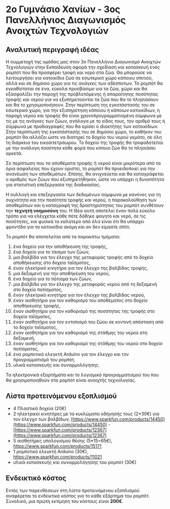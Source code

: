 # 2ο Γυμνάσιο Χανίων - 3oς Πανελλήνιος Διαγωνισμός Ανοιχτών Τεχνολογιών
## Αναλυτική περιγραφή ιδέας
Η συμμετοχή της ομάδας μας στον 3ο Πανελλήνιο Διαγωνισμό Ανοιχτών Τεχνολογιών στην Εκπαίδευση αφορά την σχεδίαση και κατασκευή ενός ρομπότ που θα προσφέρει τροφή και νερό στα ζώα. Θα μπορούσε να λειτουργήσει για κατοικίδια ζώα σε εσωτερικό χώρο κάποιου σπιτιού, αλλά και σε δημόσιο χώρο για τις ανάγκες των αδέσποτων. Το ρομπότ θα εγκαθίσταται σε ένα, εύκολα προσβάσιμο για τα ζώα, χώρο και θα εξασφαλίζει την παροχή της προβλεπόμενης ή απαραίτητης ποσότητας τροφής και νερού για να εξυπηρετούνται τα ζώα που θα το πλησιάσουν και θα το χρησιμοποιήσουν. Στην περίπτωση της εγκατάστασής του σε εσωτερικό χώρο, για την εξυπηρέτηση κάποιου ή κάποιων κατοικίδιων, η παροχή νερού και τροφής θα είναι χρονοπρογραμματισμένη σύμφωνα με τις με τις ανάγκες των ζώων, ανάλογα με το είδος τους, τον αριθμό τους ή σύμφωνα με προδιαγραφές που θα ορίσει ο ιδιοκτήτης των κατοικίδιων. Στην περίπτωσή της εγκατάστασής του σε δημόσιο χώρο, το καθήκον του ρομπότ θα αλλάζει ώστε να διατηρεί τo δοχείo του νερού γεμάτο, σε όλη τη διάρκεια του εικοσιτετράωρου. Το δοχείο της τροφής θα τροφοδοτείται με την ανάλογη ποσότητα κάθε φορά που κάποιο ζώο θα το πλησιάσει αρκετά.

Σε περίπτωση που τα αποθέματα τροφής ή νερού είναι μικρότερα από τα όρια ασφαλείας που έχουν οριστεί, το ρομπότ θα προειδοποιεί για την ανανέωση των αποθεμάτων. Επίσης, θα ανιχνεύεται και θα καταγράφεται ο αριθμός των ζώων που εξυπηρετήθηκαν, ώστε να υπάρχει η δυνατότητα για στατιστική επεξεργασία της διαδικασίας.

Η συλλογή και επεξεργασία των δεδομένων σύμφωνα με κανόνες για τη συχνότητα και την ποσότητα τροφής και νερού, η παρακολούθηση των αποθεμάτων και η καταγραφή της δραστηριότητας του ρομπότ συνθέτουν την **τεχνητή νοημοσύνη** του. Η Ιδέα αυτή αποτελεί έναν πολύ εύκολο τρόπο για να ελέγχεται κάθε πότε δόθηκε φαγητό και νερό, σε τις ποσότητες, και φυσικά το καλύτερο από όλα είναι ότι θα υπάρχει φροντίδα για τα κατοικίδια ακόμη και αν δεν είμαστε σπίτι.

Το ρομπότ θα αποτελείται από τα παρακάτω τμήματα:
1. ένα δοχείο για την αποθήκευση της τροφής,
2. ένα δοχείο για το τάισμα των ζώων,
3. μια βαλβίδα για τον έλεγχο της μεταφοράς τροφής από το δοχείο αποθήκευσης στο δοχείο ταΐσματος,
4. έναν ηλεκτρικό κινητήρα για τον έλεγχο της βαλβίδας τροφής,
5. μια δεξαμενή για την αποθήκευση του νερού,
6. ένα δοχείο για το πότισμα των ζώων,
7. μια βαλβίδα για τον έλεγχο της μεταφοράς νερού από τη δεξαμενή στο δοχείο ποτίσματος,
8. έναν ηλεκτρικό κινητήρα για τον έλεγχο της βαλβίδας νερού,
9. έναν αισθητήρα για τον καθορισμό του αποθέματος στο δοχείο αποθήκευσης τροφής,
10. έναν αισθητήρα για τον καθορισμό της ποσότητας της τροφής στο δοχείο ταΐσματος,
11. έναν αισθητήρα για τον εντοπισμό του ζώου σε κοντινή απόσταση από το δοχείο ταΐσματος,
11. έναν αισθητήρα για τον καθορισμό της στάθμης του νερού στη δεξαμενή,
12. έναν αισθητήρα για τον καθορισμό της στάθμης του νερού στο δοχείο ποτίσματος,
13. ένα ρομποτικό ελεγκτή Arduino για τον έλεγχο και τον προγραμματισμό του ρομπότ,
14. υλικά κατασκευής και συναρμολόγησης.

Τα ηλεκτρονικά εξαρτήματα και το λογισμικό προγραμματισμού του που θα χρησιμοποιηθούν στο ρομπότ είναι ανοιχτής τεχνολογίας.

## Λίστα προτεινόμενου εξοπλισμού
- 4 Πλαστικά δοχεία (20€)
- 2 ηλεκτρικοί κινητήρες με τα κυκλώματα οδήγησής τους (2*30€) για τον έλεγχο των βαλβίδων, [https://www.sparkfun.com/products/14450](https://www.sparkfun.com/products/14450) - [https://www.sparkfun.com/products/12367](https://www.sparkfun.com/products/12367)
- 5 αισθητήρες υπολογισμού θέσης (5*15=65€), https://www.sparkfun.com/products/15171
- 1 ρομποτικό ελεγκτή Arduino (30€), https://www.sparkfun.com/products/11021
- υλικά κατασκευής και συναρμολόγησης του ρομπότ (30€)

## Ενδεικτικό κόστος
Εντός των παρενθέσεων στη λίστα προτεινόμενου εξοπλισμού αναφέρεται το ενδεικτικό κόστος για το κάθε εξάρτημα του ρομπότ. Συνολικά, μια πρώτη εκτίμηση του κόστους είναι **200€**.

